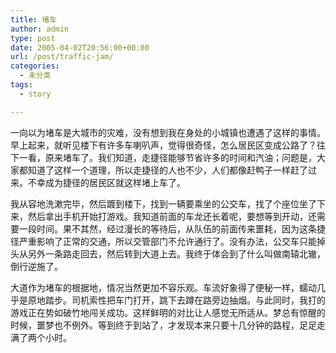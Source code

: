 ```yaml
---
title: 堵车
author: admin
type: post
date: 2005-04-02T20:56:00+00:00
url: /post/traffic-jam/
categories:
  - 未分类
tags:
  - story

---
```

一向以为堵车是大城市的灾难，没有想到我在身处的小城镇也遭遇了这样的事情。早上起来，就听见楼下有许多车喇叭声，觉得很奇怪，怎么居民区变成公路了？往下一看，原来堵车了。我们知道，走捷径能够节省许多的时间和汽油；问题是，大家都知道了这样一个道理，所以走捷径的人也不少，人们都像赶鸭子一样赶了过来。不幸成为捷径的居民区就这样堵上车了。

我从容地洗漱完毕，然后踱到楼下，找到一辆要乘坐的公交车，找了个座位坐了下来，然后拿出手机开始打游戏。我知道前面的车龙还长着呢，要想等到开动，还需要一段时间。果不其然，经过漫长的等待后，从队伍的前面传来噩耗，因为这条捷径严重影响了正常的交通，所以交管部门不允许通行了。没有办法，公交车只能掉头从另外一条路走回去，然后转到大道上去。我终于体会到了什么叫做南辕北辙，倒行逆施了。

大道作为堵车的根据地，情况当然更加不容乐观。车流好象得了便秘一样，蠕动几乎是原地踏步。司机索性把车门打开，跳下去蹲在路旁边抽烟。与此同时，我打的游戏正在势如破竹地闯关成功。这样鲜明的对比让人感觉无所适从。梦总有惊醒的时候，噩梦也不例外。等到终于到站了，才发现本来只要十几分钟的路程，足足走满了两个小时。